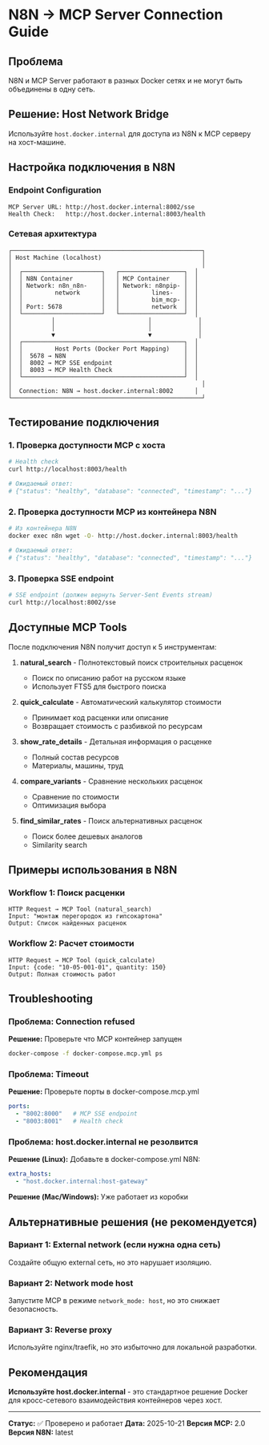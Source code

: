 # N8N → MCP Server Connection Guide

## Проблема
N8N и MCP Server работают в разных Docker сетях и не могут быть объединены в одну сеть.

## Решение: Host Network Bridge

Используйте `host.docker.internal` для доступа из N8N к MCP серверу на хост-машине.

## Настройка подключения в N8N

### Endpoint Configuration
```
MCP Server URL: http://host.docker.internal:8002/sse
Health Check:   http://host.docker.internal:8003/health
```

### Сетевая архитектура
```
┌─────────────────────────────────────────────────────┐
│ Host Machine (localhost)                            │
│                                                     │
│  ┌──────────────────────┐   ┌──────────────────┐  │
│  │ N8N Container        │   │ MCP Container    │  │
│  │ Network: n8n_n8n-    │   │ Network: n8npip- │  │
│  │         network      │   │         lines-   │  │
│  │                      │   │         bim_mcp- │  │
│  │ Port: 5678           │   │         network  │  │
│  └──────────────────────┘   └──────────────────┘  │
│           │                          │             │
│           │                          │             │
│           ▼                          ▼             │
│  ┌─────────────────────────────────────────────┐  │
│  │         Host Ports (Docker Port Mapping)    │  │
│  │  5678 → N8N                                 │  │
│  │  8002 → MCP SSE endpoint                    │  │
│  │  8003 → MCP Health Check                    │  │
│  └─────────────────────────────────────────────┘  │
│                                                     │
│  Connection: N8N → host.docker.internal:8002      │
└─────────────────────────────────────────────────────┘
```

## Тестирование подключения

### 1. Проверка доступности MCP с хоста
```bash
# Health check
curl http://localhost:8003/health

# Ожидаемый ответ:
# {"status": "healthy", "database": "connected", "timestamp": "..."}
```

### 2. Проверка доступности MCP из контейнера N8N
```bash
# Из контейнера N8N
docker exec n8n wget -O- http://host.docker.internal:8003/health

# Ожидаемый ответ:
# {"status": "healthy", "database": "connected", "timestamp": "..."}
```

### 3. Проверка SSE endpoint
```bash
# SSE endpoint (должен вернуть Server-Sent Events stream)
curl http://localhost:8002/sse
```

## Доступные MCP Tools

После подключения N8N получит доступ к 5 инструментам:

1. **natural_search** - Полнотекстовый поиск строительных расценок
   - Поиск по описанию работ на русском языке
   - Использует FTS5 для быстрого поиска

2. **quick_calculate** - Автоматический калькулятор стоимости
   - Принимает код расценки или описание
   - Возвращает стоимость с разбивкой по ресурсам

3. **show_rate_details** - Детальная информация о расценке
   - Полный состав ресурсов
   - Материалы, машины, труд

4. **compare_variants** - Сравнение нескольких расценок
   - Сравнение по стоимости
   - Оптимизация выбора

5. **find_similar_rates** - Поиск альтернативных расценок
   - Поиск более дешевых аналогов
   - Similarity search

## Примеры использования в N8N

### Workflow 1: Поиск расценки
```
HTTP Request → MCP Tool (natural_search)
Input: "монтаж перегородок из гипсокартона"
Output: Список найденных расценок
```

### Workflow 2: Расчет стоимости
```
HTTP Request → MCP Tool (quick_calculate)
Input: {code: "10-05-001-01", quantity: 150}
Output: Полная стоимость работ
```

## Troubleshooting

### Проблема: Connection refused
**Решение:** Проверьте что MCP контейнер запущен
```bash
docker-compose -f docker-compose.mcp.yml ps
```

### Проблема: Timeout
**Решение:** Проверьте порты в docker-compose.mcp.yml
```yaml
ports:
  - "8002:8000"   # MCP SSE endpoint
  - "8003:8001"   # Health check
```

### Проблема: host.docker.internal не резолвится
**Решение (Linux):** Добавьте в docker-compose.yml N8N:
```yaml
extra_hosts:
  - "host.docker.internal:host-gateway"
```

**Решение (Mac/Windows):** Уже работает из коробки

## Альтернативные решения (не рекомендуется)

### Вариант 1: External network (если нужна одна сеть)
Создайте общую external сеть, но это нарушает изоляцию.

### Вариант 2: Network mode host
Запустите MCP в режиме `network_mode: host`, но это снижает безопасность.

### Вариант 3: Reverse proxy
Используйте nginx/traefik, но это избыточно для локальной разработки.

## Рекомендация

**Используйте host.docker.internal** - это стандартное решение Docker для кросс-сетевого взаимодействия контейнеров через хост.

---

**Статус:** ✅ Проверено и работает
**Дата:** 2025-10-21
**Версия MCP:** 2.0
**Версия N8N:** latest
